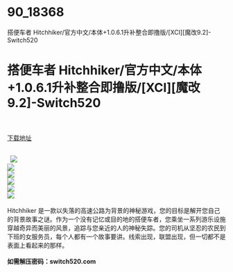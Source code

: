 # 90_18368
搭便车者 Hitchhiker/官方中文/本体+1.0.6.1升补整合即撸版/[XCI][魔改9.2]-Switch520
# 搭便车者 Hitchhiker/官方中文/本体+1.0.6.1升补整合即撸版/[XCI][魔改9.2]-Switch520
 <br/></br>
[下载地址](https://www.switch520.cc/article/18368 "下载地址")
<br/></br>

<p><strong>&nbsp; <img src="https://www.switch520.cc/muke_img/upload_art_editor_20210606-1_6aec541e1823e38ec1558ab9e099bc1a.jpg"> </strong><br>
<img src="https://www.switch520.cc/muke_img/upload_art_editor_20210606-1_da1e439d396b102a87120d909a95383b.jpg"><br>
<img src="https://www.switch520.cc/muke_img/upload_art_editor_20210606-1_f6502a0492cdbe2821e04dd942047e37.jpg"><br>
<img src="https://www.switch520.cc/muke_img/upload_art_editor_20210606-1_6a6f238ef53a8e77a5bed5deda04e79d.jpg"><br>
<img src="https://www.switch520.cc/muke_img/upload_art_editor_20210606-1_765b29325b53228671ae5b2f11de98ac.jpg"><br>
<img src="https://www.switch520.cc/muke_img/upload_art_editor_20210606-1_b8b084719b14e6d825ca93784c7d9642.jpg"><br>
&nbsp;<br>
Hitchhiker 是一款以失落的高速公路为背景的神秘游戏，您的目标是解开您自己的背景故事之谜。作为一个没有记忆或目的地的搭便车者，您乘坐一系列游乐设施穿越奇异而美丽的风景，追踪与您亲近的人的神秘失踪。您的司机从坚忍的农民到下班的女服务员，每个人都有一个故事要讲。线索出现，联盟出现，但一切都不是表面上看起来的那样。<br>
<strong>&nbsp;</strong><br>
<strong>如需解压密码：switch520.com</strong><br>
<strong>&nbsp;</strong><br>
